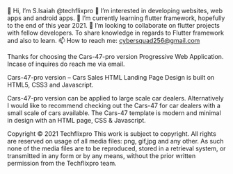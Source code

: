 👋 Hi, I’m S.Isaiah @techflixpro
👀 I’m interested in developing websites, web apps and android apps.
🌱 I’m currently learning flutter framework, hopefully to the end of this year 2021.
💞️ I’m looking to collaborate on flutter projects with fellow developers. To share knowledge in regards to Flutter framework and also to learn.
📫 How to reach me: cybersquad256@gmail.com

Thanks for choosing the Cars-47-pro version Progressive Web Application. Incase of inquires do reach me via email.

Cars-47-pro version – Cars Sales HTML Landing Page Design is built on HTML5, CSS3 and Javascript. 

Cars-47-pro version can be applied to large scale car dealers. Alternatively I would like to recommend checking out the Cars-47 for car dealers with a small scale of cars available. The Cars-47 template is modern and minimal in design with an HTML page, CSS & Javascript.

Copyright © 2021 Techflixpro
This work is subject to copyright. All rights are reserved on usage of all media files: png, gif,jpg and any other. As such none of the media files are to be reproduced, stored in a retrieval system, or transmitted in any form or by any means, without the prior written permission from the Techflixpro team.